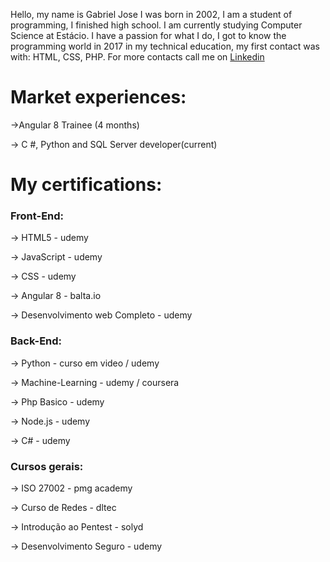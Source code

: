 Hello, my name is Gabriel Jose I was born in 2002, I am a student of programming, I finished high school. I am currently studying Computer Science at Estácio. I have a passion for what I do, I got to know the programming world in 2017 in my technical education, my first contact was with: HTML, CSS, PHP. For more contacts call me on <a href="https://www.linkedin.com/in/gabriel-jos%C3%A9/">Linkedin</a>

# Market experiences:

<p>->Angular 8 Trainee (4 months)</p>
<p>-> C #, Python and SQL Server developer(current)</p>

# My certifications:

### Front-End:
  <p>-> HTML5 - udemy</p>
  <p>-> JavaScript - udemy</p>
  <p>-> CSS - udemy</p>
  <p>-> Angular 8 - balta.io</p>
  <p>-> Desenvolvimento web Completo - udemy</p>
  
### Back-End:
  <p>-> Python - curso em video / udemy</p>
  <p>-> Machine-Learning - udemy / coursera</p>
  <p>-> Php Basico - udemy</p>
  <p>-> Node.js - udemy</p>
  <p>-> C# - udemy</p>

### Cursos gerais:
  <p>-> ISO 27002 - pmg academy</p>
  <p>-> Curso de Redes - dltec</p>
  <p>-> Introdução ao Pentest - solyd</p>
  <p>-> Desenvolvimento Seguro - udemy</p>



